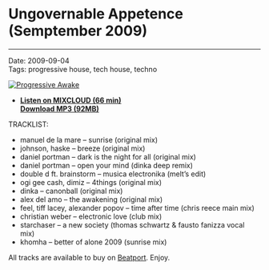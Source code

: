 # Ungovernable Appetence (Semptember 2009)

----

Date: 2009-09-04    
Tags: progressive house, tech house, techno    

[![Progressive Awake](https://drive.google.com/uc?export=download&id=0B1aIvu0NI6o4Sk9RR0JuUXRxMkE)](hhttps://www.mixcloud.com/progressiveawake/ungovernable-appetence-september-2009/)

* [**Listen on MIXCLOUD (66 min)**](https://www.mixcloud.com/progressiveawake/ungovernable-appetence-september-2009/)  
[**Download MP3 (92MB)**](https://1drv.ms/u/s!AmzuuXrjf51v2LJhVcfSiEq37DcqfA?e=NxTpkX)

TRACKLIST:  

* manuel de la mare – sunrise (original mix)
* johnson, haske – breeze (original mix)
* daniel portman – dark is the night for all (original mix)
* daniel portman – open your mind (dinka deep remix)
* double d ft. brainstorm – musica electronika (melt’s edit)
* ogi gee cash, dimiz – 4things (original mix)
* dinka – canonball (original mix)
* alex del amo – the awakening (original mix)
* feel, tiff lacey, alexander popov – time after time (chris reece main mix)
* christian weber – electronic love (club mix)
* starchaser – a new society (thomas schwartz & fausto fanizza vocal mix)
* khomha – better of alone 2009 (sunrise mix)

All tracks are available to buy on <a href="http://beatport.com" target="_blank">Beatport</a>.
Enjoy.